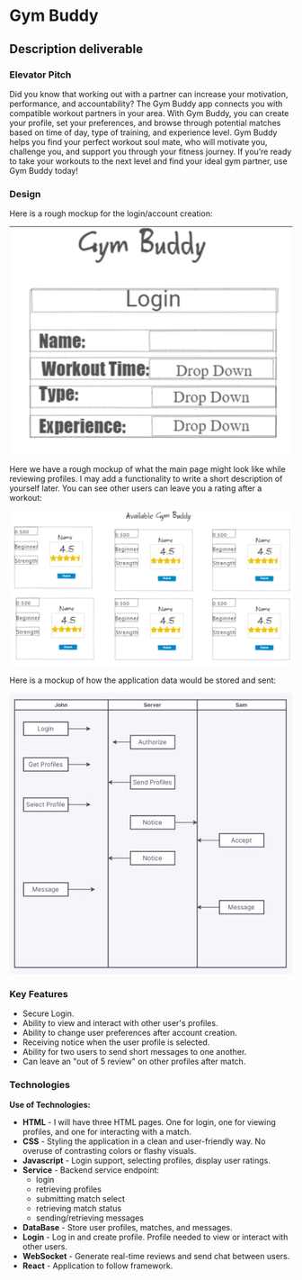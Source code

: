# Gym Buddy

## Description deliverable

### Elevator Pitch
Did you know that working out with a partner can increase your motivation, performance, and accountability? The Gym Buddy app connects you with compatible workout partners in your area. With Gym Buddy, you can create your profile, set your preferences, and browse through potential matches based on time of day, type of training, and experience level. Gym Buddy helps you find your perfect workout soul mate, who will motivate you, challenge you, and support you through your fitness journey. If you’re ready to take your workouts to the next level and find your ideal gym partner, use Gym Buddy today!

### Design
Here is a rough mockup for the login/account creation:

![Mock Login](Login_mock.jpg)

Here we have a rough mockup of what the main page might look like while reviewing profiles. I may add a functionality to write a short description of yourself later. You can see other users can leave you a rating after a workout:

![Mock Main](main_mock.jpg)

Here is a mockup of how the application data would be stored and sent:

![Mock database](data_base_flow.jpg)

### Key Features
- Secure Login.
- Ability to view and interact with other user's profiles.
- Ability to change user preferences after account creation.
- Receiving notice when the user profile is selected.
- Ability for two users to send short messages to one another.
- Can leave an "out of 5 review" on other profiles after match.

### Technologies

**Use of Technologies:**
- **HTML** - I will have three HTML pages. One for login, one for viewing profiles, and one for interacting with a match.
- **CSS** - Styling the application in a clean and user-friendly way. No overuse of contrasting colors or flashy visuals.
- **Javascript** - Login support, selecting profiles, display user ratings.
- **Service** - Backend service endpoint:
  - login
  - retrieving profiles
  - submitting match select
  - retrieving match status
  - sending/retrieving messages
- **DataBase** - Store user profiles, matches, and messages.
- **Login** - Log in and create profile. Profile needed to view or interact with other users.
- **WebSocket** - Generate real-time reviews and send chat between users.
- **React** - Application to follow framework.
